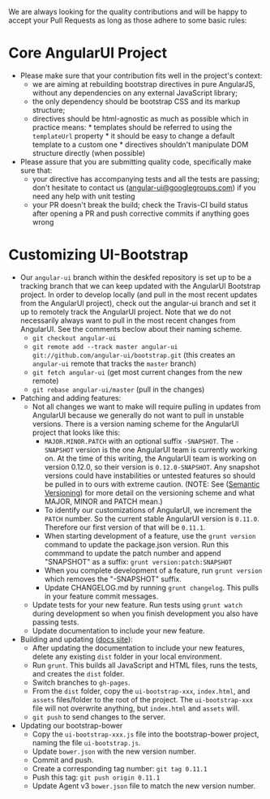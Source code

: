 We are always looking for the quality contributions and will be happy to accept your Pull Requests as long as those adhere to some basic rules:

# Core AngularUI Project

* Please make sure that your contribution fits well in the project's context:
  * we are aiming at rebuilding bootstrap directives in pure AngularJS, without any dependencies on any external JavaScript library;
  * the only dependency should be bootstrap CSS and its markup structure;
  * directives should be html-agnostic as much as possible which in practice means:
        * templates should be referred to using the `templateUrl` property
        * it should be easy to change a default template to a custom one
        * directives shouldn't manipulate DOM structure directly (when possible)
* Please assure that you are submitting quality code, specifically make sure that:
  * your directive has accompanying tests and all the tests are passing; don't hesitate to contact us (angular-ui@googlegroups.com) if you need any help with unit testing
  * your PR doesn't break the build; check the Travis-CI build status after opening a PR and push corrective commits if anything goes wrong

# Customizing UI-Bootstrap

* Our `angular-ui` branch within the deskfed repository is set up to be a tracking branch that we can keep updated with the AngularUI Bootstrap project. In order to develop locally (and pull in the most
  recent updates from the AngularUI project), check out the angular-ui branch and set it up to remotely track the AngularUI project. Note that we do not necessarily always want to pull in the most recent changes from AngularUI. See the comments beclow about their naming scheme. 
  * `git checkout angular-ui`
  * `git remote add --track master angular-ui git://github.com/angular-ui/bootstrap.git` (this creates an `angular-ui` remote that tracks the `master` branch)
  * `git fetch angular-ui` (get most current changes from the new remote)
  * `git rebase angular-ui/master` (pull in the changes)
* Patching and adding features:
  * Not all changes we want to make will require pulling in updates from AngularUI because we generally do not want to pull in unstable versions. There is a version naming scheme for the AngularUI project that looks like this:
    * `MAJOR.MINOR.PATCH` with an optional suffix `-SNAPSHOT`. The `-SNAPSHOT` version is the one AngularUI team is  currently working on. At the time of this writing,
    the AngularUI team is working on version 0.12.0, so their version is `0.12.0-SNAPSHOT`. Any snapshot versions could have instabilities or untested features
    so should be pulled in to ours with extreme caution. (NOTE: See ([Semantic Versioning](http://semver.org/)) for more detail on the versioning scheme and what MAJOR, MINOR and PATCH mean.)
    * To identify our customizations of AngularUI, we increment the `PATCH` number. So the current stable AngularUI version is `0.11.0`. Therefore our first version of that will be `0.11.1`.
    * When starting development of a feature, use the `grunt version` command to update the package.json version. Run this commmand to update the patch number and append "SNAPSHOT" as a suffix: `grunt version:patch:SNAPSHOT`
    * When you complete development of a feature, run `grunt version` which removes the "-SNAPSHOT" suffix.
    * Update CHANGELOG.md by running `grunt changelog`. This pulls in your feature commit messages.
  * Update tests for your new feature. Run tests using `grunt watch` during development so when you finish development you also have passing tests. 
  * Update documentation to include your new feature.
* Building and updating ([docs site](http://deskfed.github.io/bootstrap)):
  * After updating the documentation to include your new features, delete any existing `dist` folder in your local environment.
  * Run `grunt`. This builds all JavaScript and HTML files, runs the tests, and creates the `dist` folder.
  * Switch branches to `gh-pages`.
  * From the `dist` folder, copy the `ui-bootstrap-xxx`, `index.html`, and `assets` files/folder to the root of the project. The `ui-bootstrap-xxx` file will not overwrite anything, but `index.html` and `assets` will.
  * `git push` to send changes to the server.
* Updating our bootstrap-bower
  * Copy the `ui-bootstrap-xxx.js` file into the bootstrap-bower project, naming the file `ui-bootstrap.js`.
  * Update `bower.json` with the new version number.
  * Commit and push.
  * Create a corresponding tag number: `git tag 0.11.1`
  * Push this tag: `git push origin 0.11.1`
  * Update Agent v3 `bower.json` file to match the new version number.
